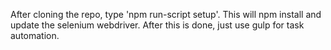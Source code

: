 After cloning the repo, type 'npm run-script setup'. This will npm install and update the selenium webdriver. After this is done, just use gulp for task automation.